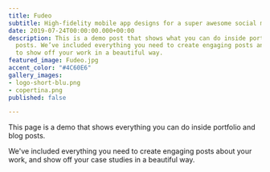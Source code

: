 ```yaml
---
title: Fudeo
subtitle: High-fidelity mobile app designs for a super awesome social media company.
date: 2019-07-24T00:00:00.000+00:00
description: This is a demo post that shows what you can do inside portfolio and blog
  posts. We’ve included everything you need to create engaging posts and case studies
  to show off your work in a beautiful way.
featured_image: Fudeo.jpg
accent_color: "#4C60E6"
gallery_images:
- logo-short-blu.png
- copertina.png
published: false

---
```

This page is a demo that shows everything you can do inside portfolio and blog posts.

We've included everything you need to create engaging posts about your work, and show off your case studies in a beautiful way.